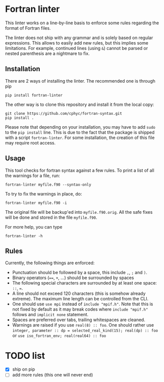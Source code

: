 # Fortran linter

This linter works on a line-by-line basis to enforce some rules regarding the format of Fortran files.

The linter does not ship with any grammar and is solely based on regular expressions. This allows
to easily add new rules, but this implies some limitations. For example, continued lines (using `&`)
cannot be parsed or nested parenthesis are a nightmare to fix.

## Installation

There are 2 ways of installing the linter. The recommended one is through pip

	pip install fortran-linter

The other way is to clone this repository and install it from the local copy:

	git clone https://github.com/cphyc/fortran-syntax.git
	pip install .

Please note that depending on your installation, you may have to add `sudo` to the `pip install` line. This is due to the fact that the package is shipped with a script `fortran-linter`. For some installation, the creation of this file may require root access.

## Usage

This tool checks for fortran syntax against a few rules. To print a list of all the warnings for a file, run:

    fortran-linter myfile.f90 --syntax-only

To try to fix the warnings in place, do:

    fortran-linter myfile.f90 -i

The original file will be backup'ed into `myfile.f90.orig`. All the safe fixes will be done and stored in the file `myfile.f90`.

For more help, you can type

	fortran-linter -h

## Rules

Currently, the following things are enforced:
  * Punctuation should be followed by a space, this include `,`, `;` and `)`.
  * Binary operators (`==`, `+`, ...) should be surrounded by spaces
  * The following special characters are surrounded by at least one space: `::`, `=`.
  * A line should not exceed 120 characters (this is somehow already extreme). The maximum line length can be controlled from the CLI.
  * One should use `use mpi` instead of `include "mpif.h"`. Note that this is not fixed by default as it may break codes where `include "mpif.h"` follows and `implicit none` statement.
  * Spaces are preferred over tabs, trailing whitespaces are cleaned.
  * Warnings are raised if you use `real(8) :: foo`. One should rather use `integer, parameter :: dp = selected_real_kind(15); real(dp) :: foo` or `use iso_fortran_env; real(real64) :: foo`

# TODO list

 * [x] ship on pip
 * [ ] add more rules (this one will never end)
